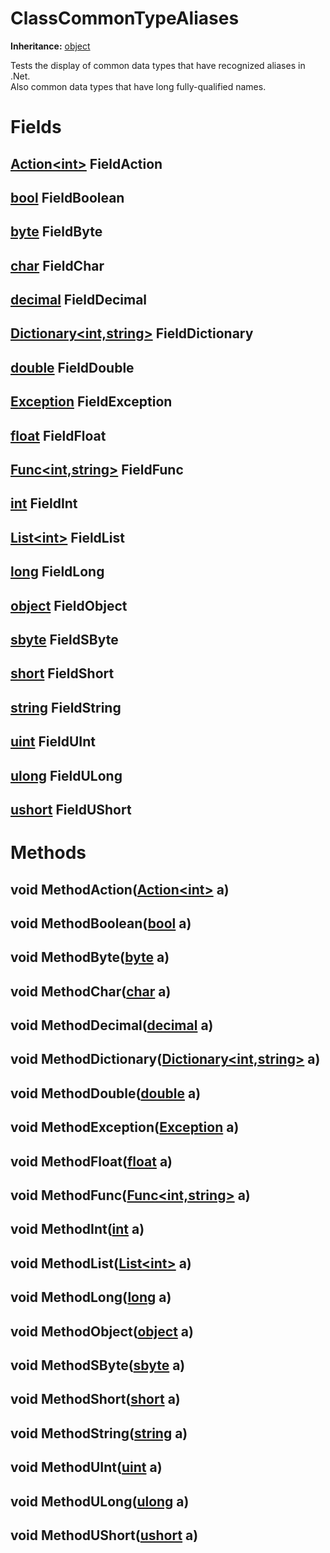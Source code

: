 # ClassCommonTypeAliases

**Inheritance:** [object](https://docs.microsoft.com/en-us/dotnet/api/system.object)  
  
Tests the display of common data types that have recognized aliases in .Net.  
Also common data types that have long fully-qualified names.  
  
  

# Fields

## [Action&lt;int&gt;](https://docs.microsoft.com/en-us/dotnet/api/system.action-1) FieldAction

## [bool](https://docs.microsoft.com/en-us/dotnet/api/system.boolean) FieldBoolean

## [byte](https://docs.microsoft.com/en-us/dotnet/api/system.byte) FieldByte

## [char](https://docs.microsoft.com/en-us/dotnet/api/system.char) FieldChar

## [decimal](https://docs.microsoft.com/en-us/dotnet/api/system.decimal) FieldDecimal

## [Dictionary&lt;int,string&gt;](https://docs.microsoft.com/en-us/dotnet/api/system.collections.generic.dictionary-2) FieldDictionary

## [double](https://docs.microsoft.com/en-us/dotnet/api/system.double) FieldDouble

## [Exception](https://docs.microsoft.com/en-us/dotnet/api/system.exception) FieldException

## [float](https://docs.microsoft.com/en-us/dotnet/api/system.single) FieldFloat

## [Func&lt;int,string&gt;](https://docs.microsoft.com/en-us/dotnet/api/system.func-2) FieldFunc

## [int](https://docs.microsoft.com/en-us/dotnet/api/system.int32) FieldInt

## [List&lt;int&gt;](https://docs.microsoft.com/en-us/dotnet/api/system.collections.generic.list-1) FieldList

## [long](https://docs.microsoft.com/en-us/dotnet/api/system.int64) FieldLong

## [object](https://docs.microsoft.com/en-us/dotnet/api/system.object) FieldObject

## [sbyte](https://docs.microsoft.com/en-us/dotnet/api/system.sbyte) FieldSByte

## [short](https://docs.microsoft.com/en-us/dotnet/api/system.int16) FieldShort

## [string](https://docs.microsoft.com/en-us/dotnet/api/system.string) FieldString

## [uint](https://docs.microsoft.com/en-us/dotnet/api/system.uint32) FieldUInt

## [ulong](https://docs.microsoft.com/en-us/dotnet/api/system.uint64) FieldULong

## [ushort](https://docs.microsoft.com/en-us/dotnet/api/system.uint16) FieldUShort

# Methods

## void MethodAction([Action&lt;int&gt;](https://docs.microsoft.com/en-us/dotnet/api/system.action-1) a)

## void MethodBoolean([bool](https://docs.microsoft.com/en-us/dotnet/api/system.boolean) a)

## void MethodByte([byte](https://docs.microsoft.com/en-us/dotnet/api/system.byte) a)

## void MethodChar([char](https://docs.microsoft.com/en-us/dotnet/api/system.char) a)

## void MethodDecimal([decimal](https://docs.microsoft.com/en-us/dotnet/api/system.decimal) a)

## void MethodDictionary([Dictionary&lt;int,string&gt;](https://docs.microsoft.com/en-us/dotnet/api/system.collections.generic.dictionary-2) a)

## void MethodDouble([double](https://docs.microsoft.com/en-us/dotnet/api/system.double) a)

## void MethodException([Exception](https://docs.microsoft.com/en-us/dotnet/api/system.exception) a)

## void MethodFloat([float](https://docs.microsoft.com/en-us/dotnet/api/system.single) a)

## void MethodFunc([Func&lt;int,string&gt;](https://docs.microsoft.com/en-us/dotnet/api/system.func-2) a)

## void MethodInt([int](https://docs.microsoft.com/en-us/dotnet/api/system.int32) a)

## void MethodList([List&lt;int&gt;](https://docs.microsoft.com/en-us/dotnet/api/system.collections.generic.list-1) a)

## void MethodLong([long](https://docs.microsoft.com/en-us/dotnet/api/system.int64) a)

## void MethodObject([object](https://docs.microsoft.com/en-us/dotnet/api/system.object) a)

## void MethodSByte([sbyte](https://docs.microsoft.com/en-us/dotnet/api/system.sbyte) a)

## void MethodShort([short](https://docs.microsoft.com/en-us/dotnet/api/system.int16) a)

## void MethodString([string](https://docs.microsoft.com/en-us/dotnet/api/system.string) a)

## void MethodUInt([uint](https://docs.microsoft.com/en-us/dotnet/api/system.uint32) a)

## void MethodULong([ulong](https://docs.microsoft.com/en-us/dotnet/api/system.uint64) a)

## void MethodUShort([ushort](https://docs.microsoft.com/en-us/dotnet/api/system.uint16) a)

